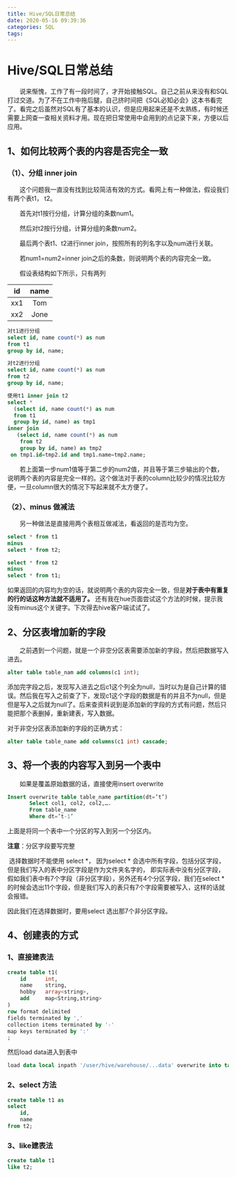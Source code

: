 ```yaml
---
title: Hive/SQL日常总结
date: 2020-05-16 09:39:36
categories: SQL
tags:
---
```


# Hive/SQL日常总结

&emsp;&emsp;说来惭愧，工作了有一段时间了，才开始接触SQL。自己之前从来没有和SQL打过交道。为了不在工作中拖后腿，自己挤时间把《SQL必知必会》这本书看完了。看完之后虽然对SQL有了基本的认识，但是应用起来还是不太熟练，有时候还需要上网查一查相关资料才用。现在把日常使用中会用到的点记录下来，方便以后应用。

<!--more-->

## 1、如何比较两个表的内容是否完全一致

### （1）、分组 inner join

&emsp;&emsp;这个问题我一直没有找到比较简洁有效的方式。看网上有一种做法，假设我们有两个表t1， t2。

&emsp;&emsp;首先对t1按行分组，计算分组的条数num1。

&emsp;&emsp;然后对t2按行分组，计算分组的条数num2。

&emsp;&emsp;最后两个表t1、t2进行inner join，按照所有的列名字以及num进行关联。

&emsp;&emsp;若num1=num2=inner join之后的条数，则说明两个表的内容完全一致。

&emsp;&emsp;假设表结构如下所示，只有两列

|  id  | name |
| :--: | :--: |
| xx1  | Tom  |
| xx2  | Jone |

```sql
对t1进行分组
select id, name count(*) as num 
from t1 
group by id, name;

对t2进行分组
select id, name count(*) as num 
from t2 
group by id, name;

使用t1 inner join t2
select * 
  (select id, name count(*) as num 
  from t1 
  group by id, name) as tmp1
inner join
   (select id, name count(*) as num 
    from t2 
    group by id, name) as tmp2
 on tmp1.id=tmp2.id and tmp1.name=tmp2.name;
```

&emsp;&emsp;若上面第一步num1值等于第二步的num2值，并且等于第三步输出的个数，说明两个表的内容是完全一样的。这个做法对于表的column比较少的情况比较方便，一旦column很大的情况下写起来就不太方便了。

### （2）、minus 做减法

&emsp;&emsp;另一种做法是直接用两个表相互做减法，看返回的是否均为空。

```sql
select * from t1
minus 
select * from t2;

select * from t2
minus
select * from t1;
```

如果返回的内容均为空的话，就说明两个表的内容完全一致，但是**对于表中有重复的行的话这种方法就不适用了。** 还有我在hue页面尝试这个方法的时候，提示我没有minus这个关键字。下次得去hive客户端试试了。

[](https://zhuanlan.zhihu.com/p/113617244)

## 2、分区表增加新的字段

&emsp;&emsp;之前遇到一个问题，就是一个非空分区表需要添加新的字段，然后把数据写入进去。

```sql
alter table table_nam add columns(c1 int);
```

添加完字段之后，发现写入进去之后c1这个列全为null，当时以为是自己计算的错误。然后我在写入之前查了下，发现c1这个字段的数据是有的并且不为null，但是但是写入之后就为null了。后来查资料说到是添加新的字段的方式有问题，然后只能把那个表删掉，重新建表，写入数据。

对于非空分区表添加新的字段的正确方式：

```sql
alter table table_name add columns(c1 int) cascade;
```

[](https://community.cloudera.com/t5/Community-Articles/Adding-new-columns-to-an-already-partitioned-Hive-table/ta-p/245636)

[](https://blog.csdn.net/aijiudu/article/details/79066835)



## 3、将一个表的内容写入到另一个表中

&emsp;&emsp;如果是覆盖原始数据的话，直接使用insert overwrite

```sql
Insert overwrite table table_name partition(dt=’t’)
       Select col1, col2, col2,….
       From table_name
       Where dt=’t-1’

```

上面是将同一个表中一个分区的写入到另一个分区内。

**注意**：分区字段要写完整

​      选择数据时不能使用 select *， 因为select * 会选中所有字段，包括分区字段，但是我们写入的表中分区字段是作为文件夹名字的，      即实际表中没有分区字段，假如我们表中有7个字段（非分区字段），另外还有4个分区字段，我们在select * 的时候会选出11个字段，但是我们写入的表只有7个字段需要被写入，这样的话就会报错。

因此我们在选择数据时，要用select 选出那7个非分区字段。

## 4、创建表的方式

### 1、直接建表法

```sql
create table t1(
    id      int,
    name    string,
    hobby   array<string>,
    add     map<String,string>
)
row format delimited
fields terminated by ','
collection items terminated by '-'
map keys terminated by ':'
;
```

然后load data进入到表中

```sql
load data local inpath '/user/hive/warehouse/...data' overwrite into table t1;
```

### 2、select 方法

```sql
create table t1 as
select
    id,
    name
from t2;
```

### 3、like建表法

```sql
create table t1
like t2;
```

